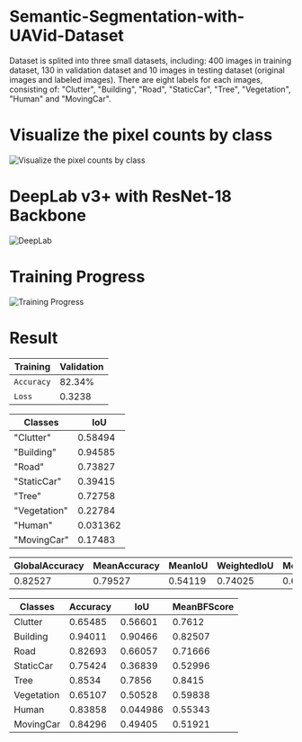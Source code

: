 # Semantic-Segmentation-with-UAVid-Dataset

Dataset is splited into three small datasets, including: 400 images in training dataset, 130 in validation dataset and 10 images in testing dataset (original images and labeled images). There are eight labels for each images, consisting of: "Clutter", "Building", "Road", "StaticCar", "Tree", "Vegetation", "Human" and "MovingCar".

# Visualize the pixel counts by class
![Visualize the pixel counts by class](https://user-images.githubusercontent.com/81501596/124265426-d9f4b080-db5f-11eb-9383-ab3981edcc31.png)

# DeepLab v3+ with ResNet-18 Backbone
![DeepLab](https://user-images.githubusercontent.com/81501596/124265667-3a83ed80-db60-11eb-8079-d782d61cf2cc.png)

# Training Progress
![Training Progress](https://user-images.githubusercontent.com/81501596/124266180-d6adf480-db60-11eb-903e-ff7c78db2c5e.png)
# Result
| Training |Validation|
| --- | --- |
| `Accuracy`   | 82.34%      | 76.8557%    |
| `Loss`     | 0.3238        | 0.5620      |

  |    Classes   |      IoU|
  | --- | --- |
  |  "Clutter"    |    0.58494|
   | "Building"   |    0.94585|
   | "Road"       |    0.73827|
   | "StaticCar"  |    0.39415|
   | "Tree"       |    0.72758|
   | "Vegetation" |    0.22784|
   | "Human"      |   0.031362|
   | "MovingCar"  |    0.17483|

|GlobalAccuracy |   MeanAccuracy  |  MeanIoU |   WeightedIoU  |  MeanBFScore|
| --- | --- | --- | --- | --- |
|0.82527 |         0.79527 |      0.54119 |     0.74025 |       0.66845 | 
       
|     Classes          | Accuracy   |   IoU   |    MeanBFScore |
| --- | --- | --- | --- |
|Clutter     |  0.65485   |   0.56601|       0.7612 |
| Building   |   0.94011  |    0.90466   |   0.82507|  
|  Road       |   0.82693  |    0.66057   |   0.71666 | 
| StaticCar |    0.75424  |    0.36839   |   0.52996  |
| Tree      |     0.8534  |     0.7856    |   0.8415 | 
|  Vegetation |   0.65107   |  0.50528  |   0.59838 |
| Human        | 0.83858    | 0.044986   |   0.55343 | 
|  MovingCar   |  0.84296     | 0.49405   |   0.51921 | 
       
